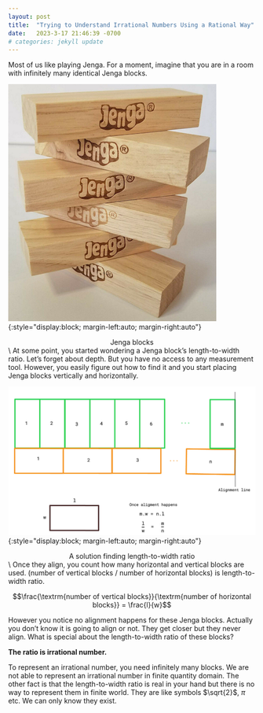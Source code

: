 ```yaml
---
layout: post
title:  "Trying to Understand Irrational Numbers Using a Rational Way"
date:   2023-3-17 21:46:39 -0700
# categories: jekyll update
---
```

Most of us like playing Jenga. For a moment, imagine that you are in a room with infinitely many identical Jenga blocks.

![Jenga blocks](/assets/jenga.png){:style="display:block; margin-left:auto; margin-right:auto"}
<div align="center">
Jenga blocks
</div>
\
At some point, you started wondering a Jenga block’s length-to-width ratio. Let’s forget about depth. But you have no access to any measurement tool. However, you easily figure out how to find it and you start placing Jenga blocks vertically and horizontally.

![A solution finding length-to-width ratio](/assets/ratio.png){:style="display:block; margin-left:auto; margin-right:auto"}
<div align="center">
A solution finding length-to-width ratio
</div>
\
Once they align, you count how many horizontal and vertical blocks are used. (number of vertical blocks / number of horizontal blocks) is length-to-width ratio.

$$\frac{\textrm{number of vertical blocks}}{\textrm{number of horizontal blocks}} = \frac{l}{w}$$

However you notice no alignment happens for these Jenga blocks. Actually you don’t know it is going to align or not. They get closer but they never align. What is special about the length-to-width ratio of these blocks?

**The ratio is irrational number.**

To represent an irrational number, you need infinitely many blocks. We are not able to represent an irrational number in finite quantity domain. The other fact is that the length-to-width ratio is real in your hand but there is no way to represent them in finite world. They are like symbols $\sqrt{2}$, $\pi$ etc. We can only know they exist.